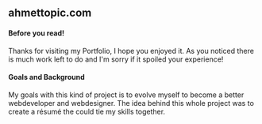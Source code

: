 ## ahmettopic.com

#### Before you read!
Thanks for visiting my Portfolio, I hope you enjoyed it. As you noticed there is much work left to do and I'm sorry if it spoiled your experience!

#### Goals and Background
My goals with this kind of project is to evolve myself to become a better webdeveloper and webdesigner. The idea behind this whole project was to create a résumé the could tie my skills together.

 
